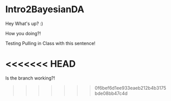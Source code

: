 # Intro2BayesianDA

Hey What's up? :) 

How you doing?! 

Testing Pulling in Class with this sentence! 

<<<<<<< HEAD
=======
Is the branch working?! 
>>>>>>> 0f6bef6d1ee933eaeb212b4b3175bde08bb47c4d
